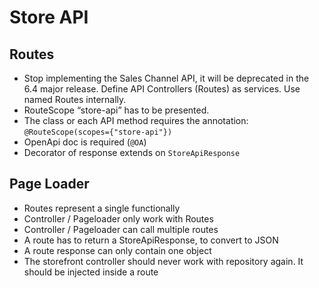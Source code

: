 # Store API

## Routes

* Stop implementing the Sales Channel API, it will be deprecated in the 6.4 major release. Define API Controllers \(Routes\) as services. Use named Routes internally.
* RouteScope “store-api” has to be presented.
* The class or each API method requires the annotation: `@RouteScope(scopes={"store-api"})`
* OpenApi doc is required \(`@OA`\)
* Decorator of response extends on `StoreApiResponse`

## Page Loader

* Routes represent a single functionally
* Controller / Pageloader only work with Routes
* Controller / Pageloader can call multiple routes
* A route has to return a StoreApiResponse, to convert to JSON
* A route response can only contain one object
* The storefront controller should never work with repository again. It should be injected inside a route

